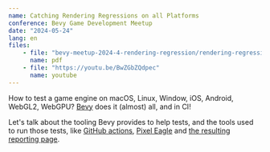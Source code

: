 ```yaml
---
name: Catching Rendering Regressions on all Platforms
conference: Bevy Game Development Meetup
date: "2024-05-24"
lang: en
files:
    - file: "bevy-meetup-2024-4-rendering-regression/rendering-regression.pdf"
      name: pdf
    - file: "https://youtu.be/BwZGbZQdpec"
      name: youtube
---
```

How to test a game engine on macOS, Linux, Window, iOS, Android, WebGL2, WebGPU? [Bevy](https://bevyengine.org) does it (almost) all, and in CI!

Let's talk about the tooling Bevy provides to help tests, and the tools used to run those tests, like [GitHub actions](https://github.com/TheBevyFlock/bevy-example-runner/actions), [Pixel Eagle](https://pixel-eagle.com/project/B25A040A-A980-4602-B90C-D480AB84076D) and [the resulting reporting page](https://thebevyflock.github.io/bevy-example-runner/index.html).

